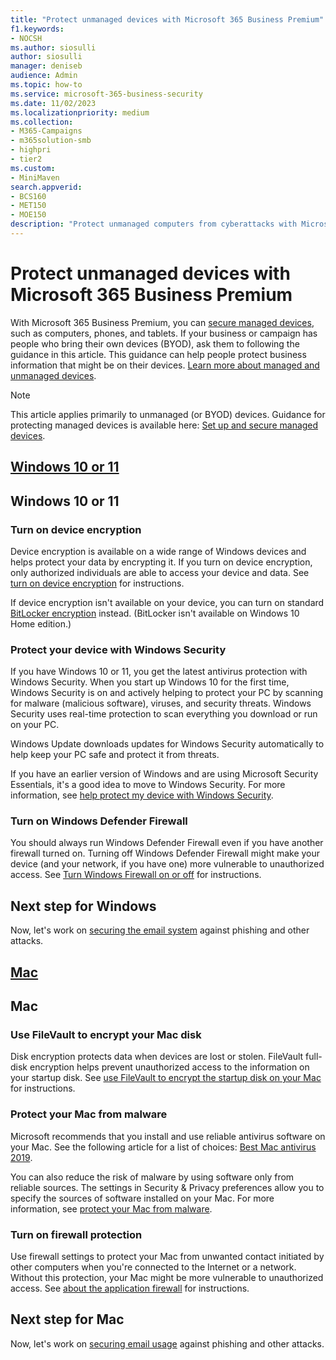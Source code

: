 ```yaml
---
title: "Protect unmanaged devices with Microsoft 365 Business Premium"
f1.keywords:
- NOCSH
ms.author: siosulli
author: siosulli
manager: deniseb
audience: Admin
ms.topic: how-to
ms.service: microsoft-365-business-security
ms.date: 11/02/2023
ms.localizationpriority: medium
ms.collection:
- M365-Campaigns
- m365solution-smb
- highpri
- tier2
ms.custom:
- MiniMaven
search.appverid:
- BCS160
- MET150
- MOE150
description: "Protect unmanaged computers from cyberattacks with Microsoft 365 Business Premium. How to set up cybersecurity for Windows PCs and Macs."
---
```


# Protect unmanaged devices with Microsoft 365 Business Premium

With Microsoft 365 Business Premium, you can [secure managed devices](m365bp-protect-managed-devices.md), such as computers, phones, and tablets. If your business or campaign has people who bring their own devices (BYOD), ask them to following the guidance in this article. This guidance can help people protect business information that might be on their devices. [Learn more about managed and unmanaged devices](m365bp-managed-unmanaged-devices.md).

> [!NOTE]
> This article applies primarily to unmanaged (or BYOD) devices. Guidance for protecting managed devices is available here: [Set up and secure managed devices](m365bp-protect-managed-devices.md).

## [Windows 10 or 11](#tab/Windows10-11)

## Windows 10 or 11

### Turn on device encryption

Device encryption is available on a wide range of Windows devices and helps protect your data by encrypting it. If you turn on device encryption, only authorized individuals are able to access your device and data. See [turn on device encryption](https://support.microsoft.com/help/4028713/windows-10-turn-on-device-encryption) for instructions.

If device encryption isn't available on your device, you can turn on standard [BitLocker encryption](https://support.microsoft.com/help/4028713/windows-10-turn-on-device-encryption) instead. (BitLocker isn't available on Windows 10 Home edition.)

### Protect your device with Windows Security

If you have Windows 10 or 11, you get the latest antivirus protection with Windows Security. When you start up Windows 10 for the first time, Windows Security is on and actively helping to protect your PC by scanning for malware (malicious software), viruses, and security threats. Windows Security uses real-time protection to scan everything you download or run on your PC.

Windows Update downloads updates for Windows Security automatically to help keep your PC safe and protect it from threats.

If you have an earlier version of Windows and are using Microsoft Security Essentials, it's a good idea to move to Windows Security. For more information, see [help protect my device with Windows Security](https://support.microsoft.com/help/17464/windows-10-help-protect-my-device-with-windows-security).

### Turn on Windows Defender Firewall

You should always run Windows Defender Firewall even if you have another firewall turned on. Turning off Windows Defender Firewall might make your device (and your network, if you have one) more vulnerable to unauthorized access. See [Turn Windows Firewall on or off](https://support.microsoft.com/help/4028544/windows-10-turn-windows-defender-firewall-on-or-off) for instructions.

## Next step for Windows

Now, let's work on [securing the email system](m365bp-use-email-securely.md) against phishing and other attacks.

## [Mac](#tab/Mac)

## Mac

### Use FileVault to encrypt your Mac disk

Disk encryption protects data when devices are lost or stolen. FileVault full-disk encryption helps prevent unauthorized access to the information on your startup disk. See [use FileVault to encrypt the startup disk on your Mac](https://support.apple.com/HT204837) for instructions.

### Protect your Mac from malware

Microsoft recommends that you install and use reliable antivirus software on your Mac. See the following article for a list of choices: [Best Mac antivirus 2019](https://www.macworld.co.uk/feature/mac-software/mac-antivirus-3672182/).

You can also reduce the risk of malware by using software only from reliable sources. The settings in Security & Privacy preferences allow you to specify the sources of software installed on your Mac. For more information, see [protect your Mac from malware](https://support.apple.com/kb/PH25087).

### Turn on firewall protection

Use firewall settings to protect your Mac from unwanted contact initiated by other computers when you're connected to the Internet or a network. Without this protection, your Mac might be more vulnerable to unauthorized access. See [about the application firewall](https://support.apple.com/HT201642) for instructions.

## Next step for Mac

Now, let's work on [securing email usage](m365bp-use-email-securely.md) against phishing and other attacks.
